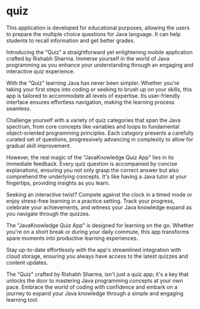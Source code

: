 # quiz
This application is developed for educational purposes, allowing the users to prepare the multiple choice questions for Java language. It can help students to recall information and get better grades.

Introducing the "Quiz" a straightforward yet enlightening mobile application crafted by Rishabh Sharma. Immerse yourself in the world of Java programming as you enhance your understanding through an engaging and interactive quiz experience.

With the "Quiz" learning Java has never been simpler. Whether you're taking your first steps into coding or seeking to brush up on your skills, this app is tailored to accommodate all levels of expertise. Its user-friendly interface ensures effortless navigation, making the learning process seamless.

Challenge yourself with a variety of quiz categories that span the Java spectrum, from core concepts like variables and loops to fundamental object-oriented programming principles. Each category presents a carefully curated set of questions, progressively advancing in complexity to allow for gradual skill improvement.

However, the real magic of the "JavaKnowledge Quiz App" lies in its immediate feedback. Every quiz question is accompanied by concise explanations, ensuring you not only grasp the correct answer but also comprehend the underlying concepts. It's like having a Java tutor at your fingertips, providing insights as you learn.

Seeking an interactive twist? Compete against the clock in a timed mode or enjoy stress-free learning in a practice setting. Track your progress, celebrate your achievements, and witness your Java knowledge expand as you navigate through the quizzes.

The "JavaKnowledge Quiz App" is designed for learning on the go. Whether you're on a short break or during your daily commute, this app transforms spare moments into productive learning experiences.

Stay up-to-date effortlessly with the app's streamlined integration with cloud storage, ensuring you always have access to the latest quizzes and content updates.

The "Quiz" crafted by Rishabh Sharma, isn't just a quiz app; it's a key that unlocks the door to mastering Java programming concepts at your own pace. Embrace the world of coding with confidence and embark on a journey to expand your Java knowledge through a simple and engaging learning tool.

